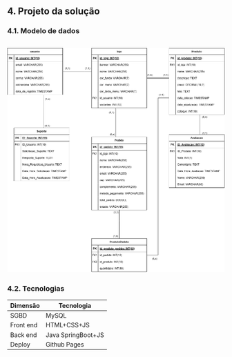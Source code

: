 ## 4. Projeto da solução

### 4.1. Modelo de dados

![Modelo De Dados Relacional](images/modeloRelacional-new.png "Modelo Relacional UiHub.")
---

### 4.2. Tecnologias

| **Dimensão**   | **Tecnologia**  |
| ---            | ---             |
| SGBD           | MySQL           |
| Front end      | HTML+CSS+JS     |
| Back end       | Java SpringBoot+JS |
| Deploy         | Github Pages    |

